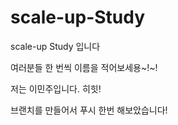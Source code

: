 # scale-up-Study
scale-up Study 입니다

여러분들 한 번씩 이름을 적어보세용~!~!

저는 이민주입니다. 히힛!

브랜치를 만들어서 푸시 한번 해보았습니다!
